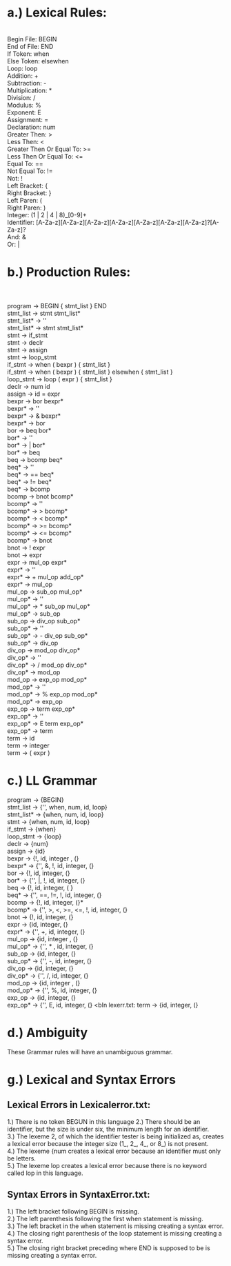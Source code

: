# a.) Lexical Rules: <br />
 <br />Begin File: BEGIN <br />
End of File: END <br />
If Token: when <br />
Else Token: elsewhen  <br />
Loop: loop <br />
Addition: + <br />
Subtraction: - <br />
Multiplication: * <br />
Division: / <br />
Modulus: % <br /> 
Exponent: E <br />
Assignment: = <br />
Declaration: num <br />
Greater Then: > <br />
Less Then: < <br />
Greater Then Or Equal To: >= <br />
Less Then Or Equal To: <= <br />
Equal To: == <br />
Not Equal To: != <br />
Not: ! <br />
Left Bracket: { <br />
Right Bracket: } <br />
Left Paren: ( <br />
Right Paren: ) <br />
Integer: (1 | 2 | 4 | 8)_[0-9]+ <br />
Identifier: [A-Za-z][A-Za-z][A-Za-z][A-Za-z][A-Za-z][A-Za-z][A-Za-z]?[A-Za-z]? <br />
And: & <br />
Or: | <br />
# b.) Production Rules: <br /> <br />
program -> BEGIN { stmt_list } END <br />
stmt_list -> stmt stmt_list* <br />
stmt_list* -> ''  <br />
stmt_list* -> stmt stmt_list* <br />
stmt -> if_stmt <br />
stmt -> declr <br />
stmt -> assign <br />
stmt -> loop_stmt <br />
if_stmt -> when ( bexpr ) { stmt_list } <br />
if_stmt -> when ( bexpr ) { stmt_list } elsewhen { stmt_list } <br />
loop_stmt -> loop ( expr ) { stmt_list } <br />
declr -> num id <br />
assign -> id = expr <br />
bexpr -> bor bexpr* <br />
bexpr* -> '' <br />
bexpr* -> & bexpr* <br />
bexpr* -> bor <br />
bor -> beq bor* <br />
bor* -> '' <br />
bor* -> | bor* <br />
bor* -> beq <br />
beq -> bcomp beq* <br />
beq* -> '' <br />
beq* -> == beq* <br />
beq* -> != beq* <br />
beq* -> bcomp <br />
bcomp -> bnot bcomp* <br />
bcomp* -> '' <br />
bcomp* -> > bcomp* <br />
bcomp* -> < bcomp* <br />
bcomp* -> >= bcomp* <br />
bcomp* -> <= bcomp* <br />
bcomp* -> bnot <br />
bnot -> ! expr <br />
bnot -> expr <br />
expr -> mul_op expr* <br />
expr* -> '' <br />
expr* -> + mul_op add_op* <br />
expr* -> mul_op <br />
mul_op -> sub_op mul_op* <br />
mul_op* -> '' <br />
mul_op* -> * sub_op mul_op* <br />
mul_op* -> sub_op <br />
sub_op -> div_op sub_op* <br />
sub_op* -> '' <br />
sub_op* -> - div_op sub_op* <br /> 
sub_op* -> div_op <br />
div_op -> mod_op div_op* <br />
div_op* -> '' <br />
div_op* -> / mod_op div_op* <br />
div_op* -> mod_op <br />
mod_op -> exp_op mod_op* <br />
mod_op* -> '' <br />
mod_op* -> % exp_op mod_op* <br />
mod_op* -> exp_op <br />
exp_op -> term exp_op* <br />
exp_op* -> '' <br />
exp_op* -> E term exp_op* <br />
exp_op* -> term <br />
term -> id <br />
term -> integer <br />
term -> ( expr ) <br />
# c.) LL Grammar <br />
 program -> {BEGIN} <br />
 stmt_list -> {'', when, num, id, loop} <br />
 stmt_list* -> {when, num, id, loop} <br />
 stmt -> {when, num, id, loop} <br />
 if_stmt -> {when} <br />
 loop_stmt -> {loop} <br />
 declr -> {num} <br />
 assign -> {id} <br />
 bexpr -> {!, id, integer , (} <br />
 bexpr* -> {'', &, !, id, integer, (} <br />
 bor -> {!, id, integer, (} <br />
 bor* -> {'', |, !, id, integer, (} <br />
 beq -> {!, id, integer, ( } <br />
 beq* -> {'', ==, !=, !,  id, integer, (} <br />
 bcomp -> {!, id, integer, (}* <br />
 bcomp* -> {'', >, <, >=, <=, !, id, integer, (} <br />
 bnot -> {!, id, integer, (} <br />
 expr -> {id, integer, (} <br />
 expr* -> {'', +, id, integer, (} <br />
 mul_op -> {id, integer , (} <br />
 mul_op* -> {'', \* , id, integer, (} <br />
 sub_op -> {id, integer, (} <br />
 sub_op* -> {'', -, id, integer, (} <br />
 div_op -> {id, integer, (} <br />
 div_op* -> {'', /, id, integer, (} <br />
 mod_op -> {id, integer , (} <br />
 mod_op* -> {'', %, id, integer, (} <br />
 exp_op -> {id, integer, (} <br />
 exp_op* -> {'', E, id, integer, (} <bIn lexerr.txt:
 term -> {id, integer, (} <br />

# d.) Ambiguity <br />
These Grammar rules will have an unambiguous grammar. <br />

# g.) Lexical and Syntax Errors <br />
## Lexical Errors in Lexicalerror.txt: <br />
1.) There is no token BEGUN in this language
2.) There should be an identifier, but the size is under six, the minimum length for an identifier. <br />
3.) The lexeme 2, of which the identifier tester is being initialized as, creates a lexical error because the integer size (1_, 2_, 4_, or 8_) is not present. <br />
4.) The lexeme {num creates a lexical error because an identifier must only be letters. <br />
5.) The lexeme lop creates a lexical error because there is no keyword called lop in this language. <br />
## Syntax Errors in SyntaxError.txt: <br />
1.) The left bracket following BEGIN is missing. <br />
2.) The left parenthesis following the first when statement is missing. <br />
3.) The left bracket in the when statement is missing creating a syntax error. <br />
4.) The closing right parenthesis of the loop statement is missing creating a syntax error. <br />
5.) The closing right bracket preceding where END is supposed to be is missing creating a syntax error. <br />

